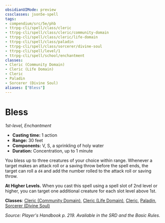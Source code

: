 ```yaml
---
obsidianUIMode: preview
cssclasses: json5e-spell
tags:
- compendium/src/5e/phb
- ttrpg-cli/spell/class/cleric
- ttrpg-cli/spell/class/cleric/community-domain
- ttrpg-cli/spell/class/cleric/life-domain
- ttrpg-cli/spell/class/paladin
- ttrpg-cli/spell/class/sorcerer/divine-soul
- ttrpg-cli/spell/level/1
- ttrpg-cli/spell/school/enchantment
classes:
- Cleric (Community Domain)
- Cleric (Life Domain)
- Cleric
- Paladin
- Sorcerer (Divine Soul)
aliases: ["Bless"]
---
```

# Bless
*1st-level, Enchantment*  

- **Casting time:** 1 action
- **Range:** 30 feet
- **Components:** V, S, a sprinkling of holy water
- **Duration:** Concentration, up to 1 minute

You bless up to three creatures of your choice within range. Whenever a target makes an attack roll or a saving throw before the spell ends, the target can roll a `d4` and add the number rolled to the attack roll or saving throw.

**At Higher Levels.** When you cast this spell using a spell slot of 2nd level or higher, you can target one additional creature for each slot level above 1st.

**Classes**: [Cleric (Community Domain)](/3-Mechanics/CLI/classes/cleric-community-domain-hwcs.md), [Cleric (Life Domain)](/3-Mechanics/CLI/classes/cleric-life-domain.md), [Cleric](/3-Mechanics/CLI/classes/cleric.md), [Paladin](/3-Mechanics/CLI/classes/paladin.md), [Sorcerer (Divine Soul)](/3-Mechanics/CLI/classes/sorcerer-divine-soul-xge.md)

*Source: Player's Handbook p. 219. Available in the SRD and the Basic Rules.*